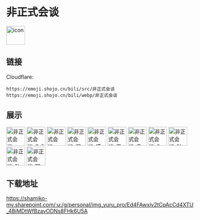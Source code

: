 # 非正式会谈
<img src="https://emoji.shojo.cn/bili/src/非正式会谈/icon.png" width="50" height="50" alt="icon">

## 链接
Cloudflare:
```
https://emoji.shojo.cn/bili/src/非正式会谈
https://emoji.shojo.cn/bili/webp/非正式会谈
```
## 展示
<img src="https://emoji.shojo.cn/bili/src/非正式会谈/非正式会谈-nice.png" width="50" height="50" alt="非正式会谈-nice">
<img src="https://emoji.shojo.cn/bili/src/非正式会谈/非正式会谈-O式嫌弃.png" width="50" height="50" alt="非正式会谈-O式嫌弃">
<img src="https://emoji.shojo.cn/bili/src/非正式会谈/非正式会谈-yes.png" width="50" height="50" alt="非正式会谈-yes">
<img src="https://emoji.shojo.cn/bili/src/非正式会谈/非正式会谈-沉迷学习.png" width="50" height="50" alt="非正式会谈-沉迷学习">
<img src="https://emoji.shojo.cn/bili/src/非正式会谈/非正式会谈-感到气气.png" width="50" height="50" alt="非正式会谈-感到气气">
<img src="https://emoji.shojo.cn/bili/src/非正式会谈/非正式会谈-干哈呢.png" width="50" height="50" alt="非正式会谈-干哈呢">
<img src="https://emoji.shojo.cn/bili/src/非正式会谈/非正式会谈-贵妇震惊.png" width="50" height="50" alt="非正式会谈-贵妇震惊">
<img src="https://emoji.shojo.cn/bili/src/非正式会谈/非正式会谈-你明白吗.png" width="50" height="50" alt="非正式会谈-你明白吗">
<img src="https://emoji.shojo.cn/bili/src/非正式会谈/非正式会谈-破防了.png" width="50" height="50" alt="非正式会谈-破防了">
<img src="https://emoji.shojo.cn/bili/src/非正式会谈/非正式会谈-贴贴.png" width="50" height="50" alt="非正式会谈-贴贴">
<img src="https://emoji.shojo.cn/bili/src/非正式会谈/非正式会谈-耶.png" width="50" height="50" alt="非正式会谈-耶">

## 下载地址

https://shamiko-my.sharepoint.com/:u:/g/personal/img_yuru_pro/Ed4FAwxiv2tCpAcCd4XTU_4BiMDtWfBzavODNs8FHk6U5A